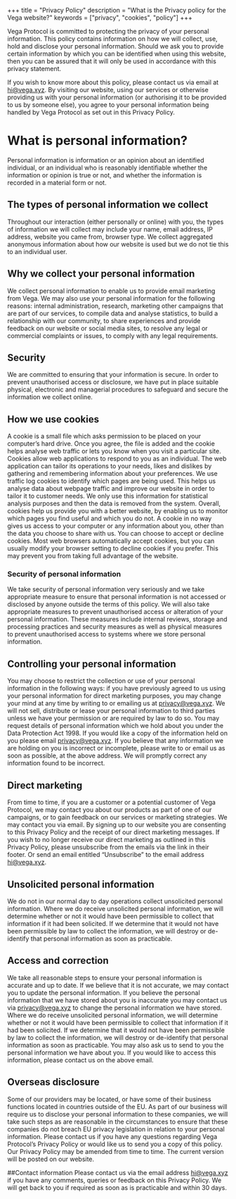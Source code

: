 +++
title = "Privacy Policy"
description = "What is the Privacy policy for the Vega website?"
keywords = ["privacy", "cookies", "policy"]
+++

Vega Protocol is committed to protecting the privacy of your personal information. This policy contains information on how we will collect, use, hold and disclose your personal information. Should we ask you to provide certain information by which you can be identified when using this website, then you can be assured that it will only be used in accordance with this privacy statement.

If you wish to know more about this policy, please contact us via email at [hi@vega.xyz](maito:hi@vega.xyz). By visiting our website, using our services or otherwise providing us with your personal information (or authorising it to be provided to us by someone else), you agree to your personal information being handled by Vega Protocol as set out in this Privacy Policy.

# What is personal information?
Personal information is information or an opinion about an identified individual, or an individual who is reasonably identifiable whether the information or opinion is true or not, and whether the information is recorded in a material form or not.

## The types of personal information we collect
Throughout our interaction (either personally or online) with you, the types of information we will collect may include your name, email address, IP address, website you came from, browser type. We collect aggregated anonymous information about how our website is used but we do not tie this to an individual user.

## Why we collect your personal information
We collect personal information to enable us to provide email marketing from Vega. We may also use your personal information for the following reasons: internal administration, research, marketing other campaigns that are part of our services, to compile data and analyse statistics, to build a relationship with our community, to share experiences and provide feedback  on our website or social media sites, to resolve any legal or commercial complaints or issues, to comply with any legal requirements.

## Security
We are committed to ensuring that your information is secure. In order to prevent unauthorised access or disclosure, we have put in place suitable physical, electronic and managerial procedures to safeguard and secure the information we collect online.

## How we use cookies
A cookie is a small file which asks permission to be placed on your computer’s hard drive. Once you agree, the file is added and the cookie helps analyse web traffic or lets you know when you visit a particular site. Cookies allow web applications to respond to you as an individual. The web application can tailor its operations to your needs, likes and dislikes by gathering and remembering information about your preferences. We use traffic log cookies to identify which pages are being used. This helps us analyse data about webpage traffic and improve our website in order to tailor it to customer needs. We only use this information for statistical analysis purposes and then the data is removed from the system. Overall, cookies help us provide you with a better website, by enabling us to monitor which pages you find useful and which you do not. A cookie in no way gives us access to your computer or any information about you, other than the data you choose to share with us. You can choose to accept or decline cookies. Most web browsers automatically accept cookies, but you can usually modify your browser setting to decline cookies if you prefer. This may prevent you from taking full advantage of the website.

### Security of personal information
We take security of personal information very seriously and we take appropriate measure to ensure that personal information is not accessed or disclosed by anyone outside the terms of this policy. We will also take appropriate measures to prevent unauthorised access or alteration of your personal information. These measures include internal reviews, storage and processing practices and security measures as well as physical measures to prevent unauthorised access to systems where we store personal information.

## Controlling your personal information
You may choose to restrict the collection or use of your personal information in the following ways: if you have previously agreed to us using your personal information for direct marketing purposes, you may change your mind at any time by writing to or emailing us at [privacy@vega.xyz](privacy@vega.xyx). We will not sell, distribute or lease your personal information to third parties unless we have your permission or are required by law to do so. You may request details of personal information which we hold about you under the Data Protection Act 1998. If you would like a copy of the information held on you please email [privacy@vega.xyz](privacy@vega.xyz). If you believe that any information we are holding on you is incorrect or incomplete, please write to or email us as soon as possible, at the above address. We will promptly correct any information found to be incorrect.

## Direct marketing
From time to time, if you are a customer or a potential customer of Vega Protocol, we may contact you about our products as part of one of our campaigns, or to gain feedback on our services or marketing strategies. We may contact you via email. By signing up to our website you are consenting to this Privacy Policy and the receipt of our direct marketing messages. If you wish to no longer receive our direct marketing as outlined in this Privacy Policy, please unsubscribe from the emails via the link in their footer. Or send an email entitled “Unsubscribe” to the email address [hi@vega.xyz](maito:hi@vega.xyz).

## Unsolicited personal information
We do not in our normal day to day operations collect unsolicited personal information. Where we do receive unsolicited personal information, we will determine whether or not it would have been permissible to collect that information if it had been solicited. If we determine that it would not have been permissible by law to collect the information, we will destroy or de-identify that personal information as soon as practicable.

## Access and correction

We take all reasonable steps to ensure your personal information is accurate and up to date. If we believe that it is not accurate, we may contact you to update the personal information. If you believe the personal information that we have stored about you is inaccurate you may contact us via [privacy@vega.xyz](privacy@vega.xyz) to change the personal information we have stored. Where we do receive unsolicited personal information, we will determine whether or not it would have been permissible to collect that information if it had been solicited. If we determine that it would not have been permissible by law to collect the information, we will destroy or de-identify that personal information as soon as practicable. You may also ask us to send to you the personal information we have about you. If you would like to access this information, please contact us on the above email.

## Overseas disclosure
Some of our providers may be located, or have some of their business functions located in countries outside of the EU. As part of our business will require us to disclose your personal information to these companies, we will take such steps as are reasonable in the circumstances to ensure that these companies do not breach EU privacy legislation in relation to your personal information. Please contact us if you have any questions regarding Vega Protocol’s Privacy Policy or would like us to send you a copy of this policy. Our Privacy Policy may be amended from time to time. The current version will be posted on our website.

##Contact information
Please contact us via the email address [hi@vega.xyz](maito:hi@vega.xyz) if you have any comments, queries or feedback on this Privacy Policy. We will get back to you if required as soon as is practicable and within 30 days.